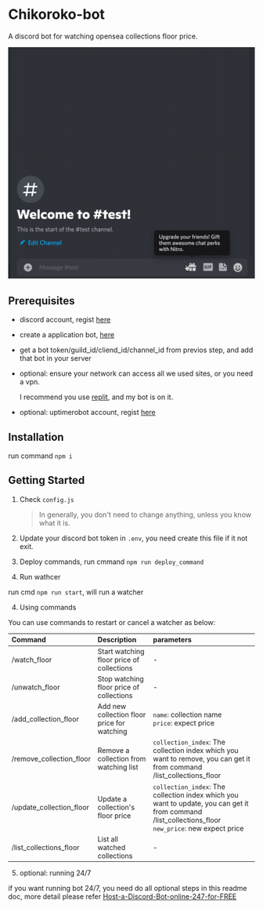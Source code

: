 # Chikoroko-bot

A discord bot for watching opensea collections floor price.

![demo](./assets/demo.gif)

## Prerequisites

- discord account, regist [here](https://discord.com)

- create a application bot, [here](https://discord.com/developers/applications) 

- get a bot token/guild_id/cliend_id/channel_id from previos step, and add that bot in your server

- optional: ensure your network can access all we used sites, or you need a vpn.
  
  I recommend you use [replit](https://replit.com/), and my bot is on it.

- optional: uptimerobot account, regist [here](https://uptimerobot.com/)

## Installation
 
 run command `npm i`

## Getting Started

1. Check `config.js`

    > In generally, you don't need to change anything, unless you know what it is.

2. Update your discord bot token in `.env`, you need create this file if it not exit.

3. Deploy commands, run cmmand `npm run deploy_command`

4. Run wathcer

  run cmd `npm run start`, will run a watcher

4. Using commands

  You can use commands to restart or cancel a watcher as below:

  | Command      | Description | parameters    |
  | :---         | :----  |          :---|
  | /watch_floor      |  Start watching floor price of collections      | - |
  | /unwatch_floor   | Stop watching floor price of collections        | -  |
  | /add_collection_floor   | Add new collection floor price for watching        | `name`: collection name  <br>`price`: expect price  |
  | /remove_collection_floor   | Remove a collection from watching list| `collection_index`: The collection index which you want to remove, you can get it from command /list_collections_floor  |
  | /update_collection_floor   | Update a collection's floor price        | `collection_index`: The collection index which you want to update, you can get it from command /list_collections_floor <br> `new_price`: new expect price  |
  | /list_collections_floor   | List all watched collections       | -  |

5. optional: running 24/7

 if you want running bot 24/7, you need do all optional steps in this readme doc, more detail please refer [Host-a-Discord-Bot-online-247-for-FREE](https://www.showwcase.com/show/11710/Host-a-Discord-Bot-online-247-for-FREE!)